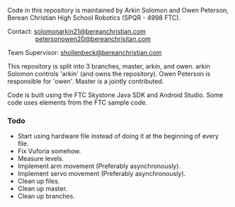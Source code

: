 Code in this repository is maintained by Arkin Solomon and Owen Peterson, Berean Christian High School Robotics (SPQR - 4998 FTC). 

Contact: solomonarkin21@bereanchristian.com<br>
&nbsp;&nbsp;&nbsp;&nbsp;&nbsp;&nbsp;&nbsp;&nbsp;&nbsp;&nbsp;&nbsp;&nbsp;&nbsp;&nbsp;&nbsp;&nbsp;petersonowen20@bereanchrisitan.com

Team Supervisor: shollenbeck@bereanchristian.com

This repository is split into 3 branches, master, arkin, and owen. arkin Solomon controls 'arkin' (and owns the repository). Owen Peterson is responsible for 'owen'. Master is a jointly contributed.

Code is built using the FTC Skystone Java SDK and Android Studio. Some code uses elements from the FTC sample code.

### Todo
- Start using hardware file instead of doing it at the beginning of every file.
- Fix Vuforia somehow.
- Measure levels.
- Implement arm movement (Preferably asynchronously).
- Implement servo movement (Preferably asynchronously).
- Clean up files.
- Clean up master.
- Clean up branches.